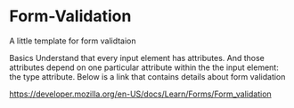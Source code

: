 # Form-Validation
A little template for form validtaion

Basics
Understand that every input element has attributes. And those attributes depend on one particular attribute within the the input element: the type attribute.
Below is a link that contains details about form validation

https://developer.mozilla.org/en-US/docs/Learn/Forms/Form_validation
